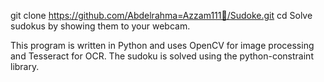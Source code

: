 git clone https://github.com/Abdelrahma=Azzam111/ٍSudoke.git cd Solve sudokus by showing them to your webcam.

This program is written in Python and uses OpenCV for image processing and Tesseract for OCR. The sudoku is solved using the python-constraint library.
